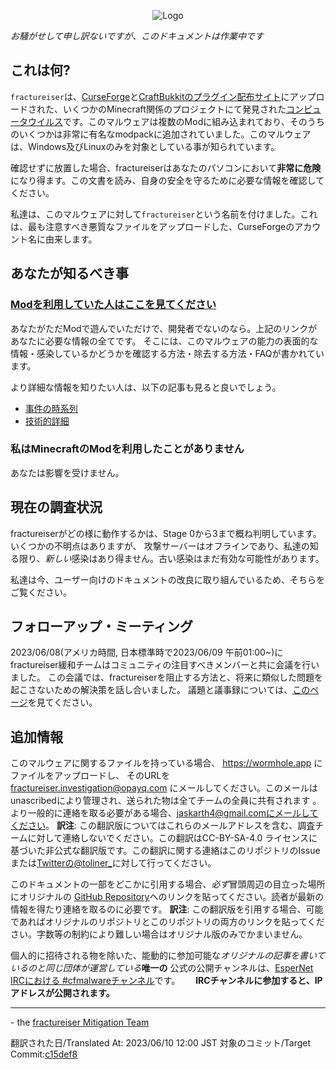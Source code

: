 <p align="center">
    <img src="docs/media/logo.svg" alt="Logo">
</p>

*お騒がせして申し訳ないですが、このドキュメントは作業中です*

## これは何?
`fractureiser`は、[CurseForge](https://www.curseforge.com/minecraft)と[CraftBukkitのプラグイン配布サイト](https://dev.bukkit.org/)にアップロードされた、いくつかのMinecraft関係のプロジェクトにて発見された[コンピュータウイルス](https://ja.wikipedia.org/wiki/%E3%82%B3%E3%83%B3%E3%83%94%E3%83%A5%E3%83%BC%E3%82%BF%E3%82%A6%E3%82%A4%E3%83%AB%E3%82%B9)です。このマルウェアは複数のModに組み込まれており、そのうちのいくつかは非常に有名なmodpackに追加されていました。このマルウェアは、Windows及びLinuxのみを対象としている事が知られています。

確認せずに放置した場合、fractureiserはあなたのパソコンにおいて**非常に危険**になり得ます。この文書を読み、自身の安全を守るために必要な情報を確認してください。

私達は、このマルウェアに対して`fractureiser`という名前を付けました。これは、最も注意すべき悪質なファイルをアップロードした、CurseForgeのアカウント名に由来します。

## あなたが知るべき事

### [Modを利用していた人はここを見てください](docs/users.md)

あなたがただModで遊んでいただけで、開発者でないのなら。上記のリンクがあなたに必要な情報の全てです。
そこには、このマルウェアの能力の表面的な情報・感染しているかどうかを確認する方法・除去する方法・FAQが書かれています。

より詳細な情報を知りたい人は、以下の記事も見ると良いでしょう。
* [事件の時系列](docs/timeline.md)
* [技術的詳細](docs/tech.md)

### 私はMinecraftのModを利用したことがありません

あなたは影響を受けません。

## 現在の調査状況
fractureiserがどの様に動作するかは、Stage 0から3まで概ね判明しています。いくつかの不明点はありますが、
攻撃サーバーはオフラインであり、私達の知る限り、*新しい*感染はあり得ません。古い感染はまだ有効な可能性があります。

私達は今、ユーザー向けのドキュメントの改良に取り組んでいるため、そちらをご覧ください。

## フォローアップ・ミーティング
2023/06/08(アメリカ時間, 日本標準時で2023/06/09 午前01:00~)にfractureiser緩和チームはコミュニティの注目すべきメンバーと共に会議を行いました。
この会議では、fractureiserを阻止する方法と、将来に類似した問題を起こさないための解決策を話し合いました。
議題と議事録については、[このページ](docs/2023-06-08-meeting.md)を見てください。

## 追加情報

このマルウェアに関するファイルを持っている場合、 https://wormhole.app にファイルをアップロードし、
そのURLを fractureiser.investigation@opayq.com にメールしてください。このメールはunascribedにより管理され、送られた物は全てチームの全員に共有されます
。より一般的に連絡を取る必要がある場合、jaskarth4@gmail.comにメールしてください。
**訳注**: この翻訳版についてはこれらのメールアドレスを含む、調査チームに対して連絡しないでください。この翻訳はCC-BY-SA-4.0 ライセンスに基づいた非公式な翻訳版です。この翻訳に関する連絡はこのリポジトリのIssueまたは[Twitterの@toliner_](https://twitter.com/toliner_)に対して行ってください。

このドキュメントの一部をどこかに引用する場合、*必ず*冒頭周辺の目立った場所にオリジナルの
[GitHub Repository](https://github.com/fractureiser-investigation/fractureiser)へのリンクを貼ってください。読者が最新の情報を得たり連絡を取るのに必要です。
**訳注**: この翻訳版を引用する場合、可能であればオリジナルのリポジトリとこのリポジトリの両方のリンクを貼ってください。字数等の制約により難しい場合はオリジナル版のみでかまいません。

個人的に招待される物を除いた、能動的に参加可能な*オリジナルの記事を書いているのと同じ団体が運営している***唯一の**
公式の公開チャンネルは、[EsperNet IRCにおける #cfmalwareチャンネル](https://webchat.esper.net/?channels=cfmalware)です。　　
**IRCチャンネルに参加すると、IPアドレスが公開されます。**

---

\- the [fractureiser Mitigation Team](docs/credits.md)

翻訳された日/Translated At: 2023/06/10 12:00 JST
対象のコミット/Target Commit:[c15def8](https://github.com/fractureiser-investigation/fractureiser/commit/c15def8bf03315cefe24faa564754c6fa8648975)
